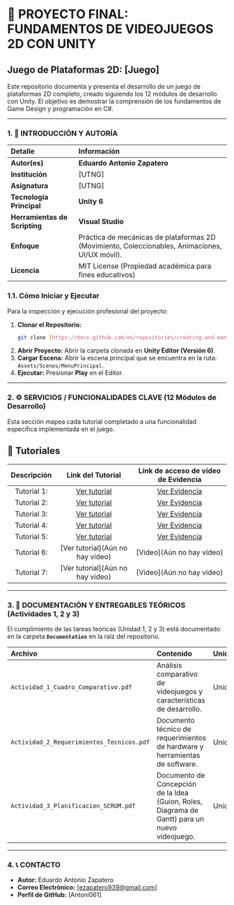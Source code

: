 # 🚀 PROYECTO FINAL: FUNDAMENTOS DE VIDEOJUEGOS 2D CON UNITY

## Juego de Plataformas 2D: [Juego]

Este repositorio documenta y presenta el desarrollo de un juego de plataformas 2D completo, creado siguiendo los 12 módulos de desarrollo con Unity. El objetivo es demostrar la comprensión de los fundamentos de Game Design y programación en C#.

---

### 1. 🎯 INTRODUCCIÓN Y AUTORÍA

| Detalle | Información |
| :--- | :--- |
| **Autor(es)** | **Eduardo Antonio Zapatero** |
| **Institución** | [UTNG] |
| **Asignatura** | [UTNG] |
| **Tecnología Principal**| **Unity 6** |
| **Herramientas de Scripting**| **Visual Studio** |
| **Enfoque** | Práctica de mecánicas de plataformas 2D (Movimiento, Coleccionables, Animaciones, UI/UX móvil). |
| **Licencia** | MIT License (Propiedad académica para fines educativos) |

### 1.1. Cómo Iniciar y Ejecutar

Para la inspección y ejecución profesional del proyecto:

1.  **Clonar el Repositorio:**
    ```bash
    git clone [https://docs.github.com/es/repositories/creating-and-managing-repositories/quickstart-for-repositories](https://docs.github.com/es/repositories/creating-and-managing-repositories/quickstart-for-repositories)
    ```
2.  **Abrir Proyecto:** Abrir la carpeta clonada en **Unity Editor (Versión 6)**.
3.  **Cargar Escena:** Abrir la escena principal que se encuentra en la ruta: `Assets/Scenes/MenuPrincipal`.
4.  **Ejecutar:** Presionar **Play** en el Editor.

---

### 2. ⚙️ SERVICIOS / FUNCIONALIDADES CLAVE (12 Módulos de Desarrollo)

Esta sección mapea cada tutorial completado a una funcionalidad específica implementada en el juego.

## 🎥 Tutoriales

| Descripción | Link del Tutorial | Link de acceso de vídeo de Evidencia |
| :---: | :---: | :---: |
| Tutorial 1: | [Ver tutorial](https://www.youtube.com/watch?v=-m7ZaHhkDAc&list=PLNEAWvYbJJ9kZpaIg2RfzAc_KZixBgchT&index=1) | [Ver Evidencia](https://drive.google.com/drive/folders/1zevTI8bFqj1VHDLKCWc3bXBiiMXIRmyx?usp=drive_link)|
| Tutorial 2: | [Ver tutorial](https://www.youtube.com/watch?v=vlXF6XhAje8&list=PLNEAWvYbJJ9kZpaIg2RfzAc_KZixBgchT&index=3) | [Ver Evidencia](https://drive.google.com/drive/folders/1bKJorwQ1ZmKosXsD7z4a56k0pRgWl62_?usp=sharing) |
| Tutorial 3: | [Ver tutorial](https://drive.google.com/drive/folders/1bZzJruEVs2Iedru2pEkBa9YjbAyGbGip?usp=drive_link) | [Ver Evidencia](https://drive.google.com/drive/folders/1bZzJruEVs2Iedru2pEkBa9YjbAyGbGip?usp=drive_link)|
| Tutorial 4: | [Ver tutorial](https://drive.google.com/drive/folders/1-fG6QctVIv1sEU3NNRr8JAciyLkskgPd?usp=drive_link) | [Ver Evidencia](https://drive.google.com/drive/folders/1-fG6QctVIv1sEU3NNRr8JAciyLkskgPd?usp=drive_link) |
| Tutorial 5: | [Ver tutorial](https://drive.google.com/drive/folders/1UZfVVVK8515yyiRQWPEWiAvDmxURaIkp?usp=drive_link) | [Ver Evidencia](https://drive.google.com/drive/folders/1UZfVVVK8515yyiRQWPEWiAvDmxURaIkp?usp=drive_link)|
| Tutorial 6: | [Ver tutorial](Aún no hay vídeo) | [Vídeo](Aún no hay vídeo) |
| Tutorial 7: | [Ver tutorial](Aún no hay vídeo) | [Vídeo](Aún no hay vídeo) |

---

### 3. 📄 DOCUMENTACIÓN Y ENTREGABLES TEÓRICOS (Actividades 1, 2 y 3)

El cumplimiento de las tareas teóricas (Unidad 1, 2 y 3) está documentado en la carpeta **`Documentation`** en la raíz del repositorio.

| Archivo | Contenido | Unidades |
| :--- | :--- | :--- |
| `Actividad_1_Cuadro_Comparativo.pdf` | Análisis comparativo de videojuegos y características de desarrollo. | Unidad 1 |
| `Actividad_2_Requerimientos_Tecnicos.pdf` | Documento técnico de requerimientos de hardware y herramientas de software. | Unidad 2 |
| `Actividad_3_Planificacion_SCRUM.pdf` | Documento de Concepción de la Idea (Guion, Roles, Diagrama de Gantt) para un nuevo videojuego. | Unidad 3 |

---

### 4. 📞 CONTACTO

* **Autor:** Eduardo Antonio Zapatero
* **Correo Electrónico:** [ezapatero939@gmail.com]
* **Perfil de GitHub:** [Antoni061]

